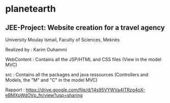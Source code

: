 # planetearth
JEE-Project: Website creation for a travel agency
---------------
University Moulay Ismail, Faculty of Sciences, Meknès

Realized by : Karim Ouhammi

WebContent : Contains all the JSP/HTML and CSS files (View in the model MVC)

src : Contains all the packages and java ressources (Controllers and Models, the "M" and "C" in the model MVC)

Rapport : https://drive.google.com/file/d/14s95VYWVa4ITRzg4oX-eBMXpWdOVp_fn/view?usp=sharing
